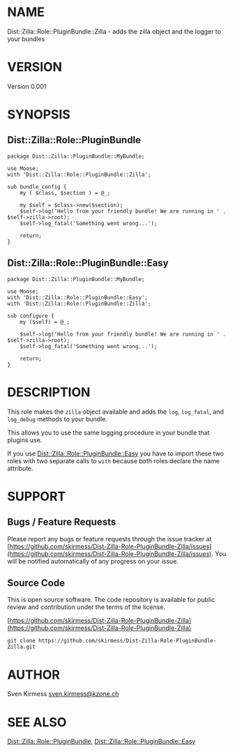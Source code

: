 # NAME

Dist::Zilla::Role::PluginBundle::Zilla - adds the zilla object and the logger to your bundles

# VERSION

Version 0.001

# SYNOPSIS

## Dist::Zilla::Role::PluginBundle

    package Dist::Zilla::PluginBundle::MyBundle;

    use Moose;
    with 'Dist::Zilla::Role::PluginBundle::Zilla';

    sub bundle_config {
        my ( $class, $section ) = @_;

        my $self = $class->new($section);
        $self->log('Hello from your friendly bundle! We are running in ' . $self->zilla->root);
        $self->log_fatal('Something went wrong...');

        return;
    }

## Dist::Zilla::Role::PluginBundle::Easy

    package Dist::Zilla::PluginBundle::MyBundle;

    use Moose;
    with 'Dist::Zilla::Role::PluginBundle::Easy';
    with 'Dist::Zilla::Role::PluginBundle::Zilla';

    sub configure {
        my ($self) = @_;

        $self->log('Hello from your friendly bundle! We are running in ' . $self->zilla->root);
        $self->log_fatal('Something went wrong...');

        return;
    }

# DESCRIPTION

This role makes the `zilla` object available and adds the `log`,
`log_fatal`, and `log_debug` methods to your bundle.

This allows you to use the same logging procedure in your bundle that plugins
use.

If you use [Dist::Zilla::Role::PluginBundle::Easy](https://metacpan.org/pod/Dist%3A%3AZilla%3A%3ARole%3A%3APluginBundle%3A%3AEasy) you have to import these
two roles with two separate calls to `with` because both roles declare the
name attribute.

# SUPPORT

## Bugs / Feature Requests

Please report any bugs or feature requests through the issue tracker
at [https://github.com/skirmess/Dist-Zilla-Role-PluginBundle-Zilla/issues](https://github.com/skirmess/Dist-Zilla-Role-PluginBundle-Zilla/issues).
You will be notified automatically of any progress on your issue.

## Source Code

This is open source software. The code repository is available for
public review and contribution under the terms of the license.

[https://github.com/skirmess/Dist-Zilla-Role-PluginBundle-Zilla](https://github.com/skirmess/Dist-Zilla-Role-PluginBundle-Zilla)

    git clone https://github.com/skirmess/Dist-Zilla-Role-PluginBundle-Zilla.git

# AUTHOR

Sven Kirmess <sven.kirmess@kzone.ch>

# SEE ALSO

[Dist::Zilla::Role::PluginBundle](https://metacpan.org/pod/Dist%3A%3AZilla%3A%3ARole%3A%3APluginBundle),
[Dist::Zilla::Role::PluginBundle::Easy](https://metacpan.org/pod/Dist%3A%3AZilla%3A%3ARole%3A%3APluginBundle%3A%3AEasy)
